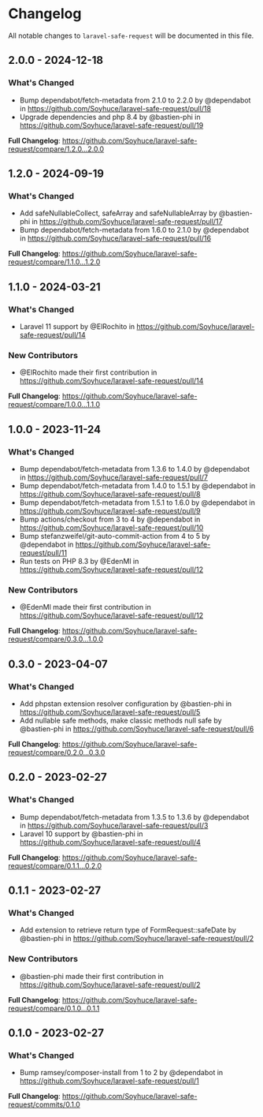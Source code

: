 # Changelog

All notable changes to `laravel-safe-request` will be documented in this file.

## 2.0.0 - 2024-12-18

### What's Changed

* Bump dependabot/fetch-metadata from 2.1.0 to 2.2.0 by @dependabot in https://github.com/Soyhuce/laravel-safe-request/pull/18
* Upgrade dependencies and php 8.4 by @bastien-phi in https://github.com/Soyhuce/laravel-safe-request/pull/19

**Full Changelog**: https://github.com/Soyhuce/laravel-safe-request/compare/1.2.0...2.0.0

## 1.2.0 - 2024-09-19

### What's Changed

* Add safeNullableCollect, safeArray and safeNullableArray by @bastien-phi in https://github.com/Soyhuce/laravel-safe-request/pull/17
* Bump dependabot/fetch-metadata from 1.6.0 to 2.1.0 by @dependabot in https://github.com/Soyhuce/laravel-safe-request/pull/16

**Full Changelog**: https://github.com/Soyhuce/laravel-safe-request/compare/1.1.0...1.2.0

## 1.1.0 - 2024-03-21

### What's Changed

* Laravel 11 support by @ElRochito in https://github.com/Soyhuce/laravel-safe-request/pull/14

### New Contributors

* @ElRochito made their first contribution in https://github.com/Soyhuce/laravel-safe-request/pull/14

**Full Changelog**: https://github.com/Soyhuce/laravel-safe-request/compare/1.0.0...1.1.0

## 1.0.0 - 2023-11-24

### What's Changed

- Bump dependabot/fetch-metadata from 1.3.6 to 1.4.0 by @dependabot in https://github.com/Soyhuce/laravel-safe-request/pull/7
- Bump dependabot/fetch-metadata from 1.4.0 to 1.5.1 by @dependabot in https://github.com/Soyhuce/laravel-safe-request/pull/8
- Bump dependabot/fetch-metadata from 1.5.1 to 1.6.0 by @dependabot in https://github.com/Soyhuce/laravel-safe-request/pull/9
- Bump actions/checkout from 3 to 4 by @dependabot in https://github.com/Soyhuce/laravel-safe-request/pull/10
- Bump stefanzweifel/git-auto-commit-action from 4 to 5 by @dependabot in https://github.com/Soyhuce/laravel-safe-request/pull/11
- Run tests on PHP 8.3 by @EdenMl in https://github.com/Soyhuce/laravel-safe-request/pull/12

### New Contributors

- @EdenMl made their first contribution in https://github.com/Soyhuce/laravel-safe-request/pull/12

**Full Changelog**: https://github.com/Soyhuce/laravel-safe-request/compare/0.3.0...1.0.0

## 0.3.0 - 2023-04-07

### What's Changed

- Add phpstan extension resolver configuration by @bastien-phi in https://github.com/Soyhuce/laravel-safe-request/pull/5
- Add nullable safe methods, make classic methods null safe by @bastien-phi in https://github.com/Soyhuce/laravel-safe-request/pull/6

**Full Changelog**: https://github.com/Soyhuce/laravel-safe-request/compare/0.2.0...0.3.0

## 0.2.0 - 2023-02-27

### What's Changed

- Bump dependabot/fetch-metadata from 1.3.5 to 1.3.6 by @dependabot in https://github.com/Soyhuce/laravel-safe-request/pull/3
- Laravel 10 support by @bastien-phi in https://github.com/Soyhuce/laravel-safe-request/pull/4

**Full Changelog**: https://github.com/Soyhuce/laravel-safe-request/compare/0.1.1...0.2.0

## 0.1.1 - 2023-02-27

### What's Changed

- Add extension to retrieve return type of FormRequest::safeDate by @bastien-phi in https://github.com/Soyhuce/laravel-safe-request/pull/2

### New Contributors

- @bastien-phi made their first contribution in https://github.com/Soyhuce/laravel-safe-request/pull/2

**Full Changelog**: https://github.com/Soyhuce/laravel-safe-request/compare/0.1.0...0.1.1

## 0.1.0 - 2023-02-27

### What's Changed

- Bump ramsey/composer-install from 1 to 2 by @dependabot in https://github.com/Soyhuce/laravel-safe-request/pull/1

**Full Changelog**: https://github.com/Soyhuce/laravel-safe-request/commits/0.1.0

